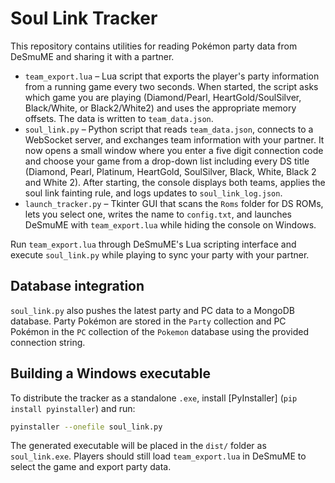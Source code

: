# Soul Link Tracker

This repository contains utilities for reading Pokémon party data from DeSmuME and sharing it with a partner.

* `team_export.lua` – Lua script that exports the player's party information from a running game every two seconds. When started, the script asks which game you are playing (Diamond/Pearl, HeartGold/SoulSilver, Black/White, or Black2/White2) and uses the appropriate memory offsets. The data is written to `team_data.json`.
* `soul_link.py` – Python script that reads `team_data.json`, connects to a WebSocket server, and exchanges team information with your partner. It now opens a small window where you enter a five digit connection code and choose your game from a drop-down list including every DS title (Diamond, Pearl, Platinum, HeartGold, SoulSilver, Black, White, Black 2 and White 2). After starting, the console displays both teams, applies the soul link fainting rule, and logs updates to `soul_link_log.json`.
* `launch_tracker.py` – Tkinter GUI that scans the `Roms` folder for DS ROMs, lets you select one, writes the name to `config.txt`, and launches DeSmuME with `team_export.lua` while hiding the console on Windows.

Run `team_export.lua` through DeSmuME's Lua scripting interface and execute `soul_link.py` while playing to sync your party with your partner.

## Database integration

`soul_link.py` also pushes the latest party and PC data to a MongoDB database. Party Pokémon are stored in the `Party` collection and PC Pokémon in the `PC` collection of the `Pokemon` database using the provided connection string.

## Building a Windows executable

To distribute the tracker as a standalone `.exe`, install [PyInstaller] (`pip install pyinstaller`) and run:

```bash
pyinstaller --onefile soul_link.py
```

The generated executable will be placed in the `dist/` folder as `soul_link.exe`. Players should still load `team_export.lua` in DeSmuME to select the game and export party data.
